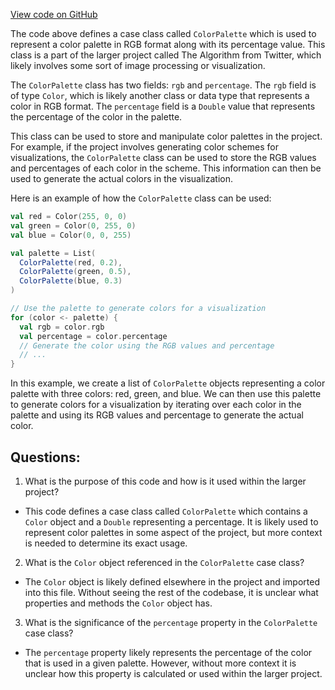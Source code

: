 [View code on GitHub](https://github.com/misbahsy/the-algorithm/product-mixer/core/src/main/scala/com/twitter/product_mixer/core/model/marshalling/response/urt/color/ColorPalette.scala)

The code above defines a case class called `ColorPalette` which is used to represent a color palette in RGB format along with its percentage value. This class is a part of the larger project called The Algorithm from Twitter, which likely involves some sort of image processing or visualization.

The `ColorPalette` class has two fields: `rgb` and `percentage`. The `rgb` field is of type `Color`, which is likely another class or data type that represents a color in RGB format. The `percentage` field is a `Double` value that represents the percentage of the color in the palette.

This class can be used to store and manipulate color palettes in the project. For example, if the project involves generating color schemes for visualizations, the `ColorPalette` class can be used to store the RGB values and percentages of each color in the scheme. This information can then be used to generate the actual colors in the visualization.

Here is an example of how the `ColorPalette` class can be used:

```scala
val red = Color(255, 0, 0)
val green = Color(0, 255, 0)
val blue = Color(0, 0, 255)

val palette = List(
  ColorPalette(red, 0.2),
  ColorPalette(green, 0.5),
  ColorPalette(blue, 0.3)
)

// Use the palette to generate colors for a visualization
for (color <- palette) {
  val rgb = color.rgb
  val percentage = color.percentage
  // Generate the color using the RGB values and percentage
  // ...
}
```

In this example, we create a list of `ColorPalette` objects representing a color palette with three colors: red, green, and blue. We can then use this palette to generate colors for a visualization by iterating over each color in the palette and using its RGB values and percentage to generate the actual color.
## Questions: 
 1. What is the purpose of this code and how is it used within the larger project?
- This code defines a case class called `ColorPalette` which contains a `Color` object and a `Double` representing a percentage. It is likely used to represent color palettes in some aspect of the project, but more context is needed to determine its exact usage.

2. What is the `Color` object referenced in the `ColorPalette` case class?
- The `Color` object is likely defined elsewhere in the project and imported into this file. Without seeing the rest of the codebase, it is unclear what properties and methods the `Color` object has.

3. What is the significance of the `percentage` property in the `ColorPalette` case class?
- The `percentage` property likely represents the percentage of the color that is used in a given palette. However, without more context it is unclear how this property is calculated or used within the larger project.